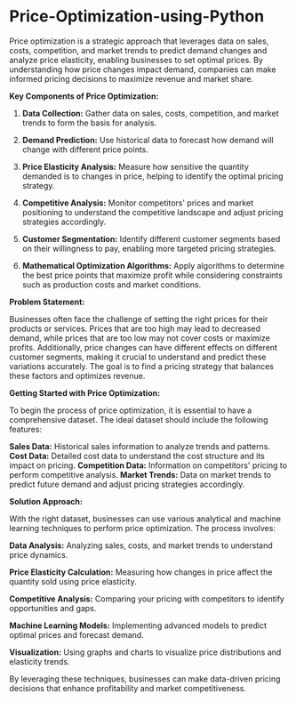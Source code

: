 # Price-Optimization-using-Python
Price optimization is a strategic approach that leverages data on sales, costs, competition, and market trends to predict demand changes and analyze price elasticity, enabling businesses to set optimal prices. By understanding how price changes impact demand, companies can make informed pricing decisions to maximize revenue and market share.

**Key Components of Price Optimization:**

1. **Data Collection:** Gather data on sales, costs, competition, and market trends to form the basis for analysis.

2. **Demand Prediction:** Use historical data to forecast how demand will change with different price points.

3. **Price Elasticity Analysis:** Measure how sensitive the quantity demanded is to changes in price, helping to identify the optimal pricing strategy.

4. **Competitive Analysis:** Monitor competitors' prices and market positioning to understand the competitive landscape and adjust pricing strategies accordingly.

5. **Customer Segmentation:** Identify different customer segments based on their willingness to pay, enabling more targeted pricing strategies.

6. **Mathematical Optimization Algorithms:** Apply algorithms to determine the best price points that maximize profit while considering constraints such as production costs and market conditions.

**Problem Statement:**

Businesses often face the challenge of setting the right prices for their products or services. Prices that are too high may lead to decreased demand, while prices that are too low may not cover costs or maximize profits. Additionally, price changes can have different effects on different customer segments, making it crucial to understand and predict these variations accurately. The goal is to find a pricing strategy that balances these factors and optimizes revenue.

**Getting Started with Price Optimization:**

To begin the process of price optimization, it is essential to have a comprehensive dataset. The ideal dataset should include the following features:

**Sales Data:** Historical sales information to analyze trends and patterns.
**Cost Data:** Detailed cost data to understand the cost structure and its impact on pricing.
**Competition Data:** Information on competitors' pricing to perform competitive analysis.
**Market Trends:** Data on market trends to predict future demand and adjust pricing strategies accordingly.

**Solution Approach:**

With the right dataset, businesses can use various analytical and machine learning techniques to perform price optimization. The process involves:

**Data Analysis:** Analyzing sales, costs, and market trends to understand price dynamics.

**Price Elasticity Calculation:** Measuring how changes in price affect the quantity sold using price elasticity.

**Competitive Analysis:** Comparing your pricing with competitors to identify opportunities and gaps.

**Machine Learning Models:** Implementing advanced models to predict optimal prices and forecast demand.

**Visualization:** Using graphs and charts to visualize price distributions and elasticity trends.

By leveraging these techniques, businesses can make data-driven pricing decisions that enhance profitability and market competitiveness.
